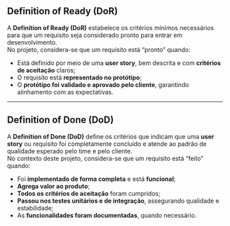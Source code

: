 ## Definition of Ready (DoR)

A **Definition of Ready (DoR)** estabelece os critérios mínimos necessários para que um requisito seja considerado pronto para entrar em desenvolvimento.  
No projeto, considera-se que um requisito está “pronto” quando:

- Está definido por meio de uma **user story**, bem descrita e com **critérios de aceitação** claros;
- O requisito está **representado no protótipo**;
- O **protótipo foi validado e aprovado pelo cliente**, garantindo alinhamento com as expectativas.

---

## Definition of Done (DoD)

A **Definition of Done (DoD)** define os critérios que indicam que uma **user story** ou requisito foi completamente concluído e atende ao padrão de qualidade esperado pelo time e pelo cliente.  
No contexto deste projeto, considera-se que um requisito está “feito” quando:

- Foi **implementado de forma completa** e está **funcional**;
- **Agrega valor ao produto**;
- **Todos os critérios de aceitação** foram cumpridos;
- **Passou nos testes unitários e de integração**, assegurando qualidade e estabilidade;
- As **funcionalidades foram documentadas**, quando necessário.
